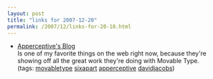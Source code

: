 ```yaml
---
layout: post
title: "links for 2007-12-20"
permalink: /2007/12/links-for-20-10.html
---
```


<ul class="delicious">
	<li>
		<div class="delicious-link"><a href="http://www.apperceptive.com/blog/">Apperceptive's Blog</a></div>
		<div class="delicious-extended">Is one of my favorite things on the web right now, because they're showing off all the great work they're doing with Movable Type.</div>
		<div class="delicious-tags">(tags: <a href="http://del.icio.us/msippey/movabletype">movabletype</a> <a href="http://del.icio.us/msippey/sixapart">sixapart</a> <a href="http://del.icio.us/msippey/apperceptive">apperceptive</a> <a href="http://del.icio.us/msippey/davidjacobs">davidjacobs</a>)</div>
	</li>
</ul>


